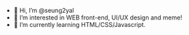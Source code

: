 - 👋 Hi, I’m @seung2yal
- 👀 I’m interested in WEB front-end, UI/UX design and meme!  
- 🌱 I’m currently learning HTML/CSS/Javascript.

  

<!---
seung2yal/seung2yal is a ✨ special ✨ repository because its `README.md` (this file) appears on your GitHub profile.
You can click the Preview link to take a look at your changes.
--->
